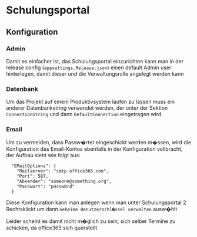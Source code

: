 # Schulungsportal

## Konfiguration

### Admin
Damit es einfacher ist, das Schulungsportal einzurichten kann man in der release config (`appsettings.Release.json`) einen default Admin user hinterlegen, damit dieser und die Verwaltungsrolle angelegt werden kann

### Datenbank
Um das Projekt auf einem Produktivsystem laufen zu lassen muss ein anderer Datenbankstring verwendet werden, der unter der Sektion `ConnectionString` und dann `DefaultConnection` eingetragen wird

### Email
Um zu vermeiden, dass Passw�rter eingeschickt werden m�ssen, wird die Konfiguration des Email-Kontos ebenfalls in der Konfiguration vollbracht, der Aufbau sieht wie folgt aus:
```
  "EMailOptions": {
    "Mailserver": "smtp.office365.com",
    "Port": 587,
    "Absender": "someone@something.org",
    "Passwort": "p4ssw0rd"
  }
```
  Diese Konfiguration kann man anlegen wenn man unter Schulungsportal 2 Rechtsklickt um dann `Geheime Benutzerschl�ssel verwalten` ausw�hlt

  Leider scheint es damit nicht m�glich zu sein, sich selber Termine zu schicken, da office365 sich querstellt